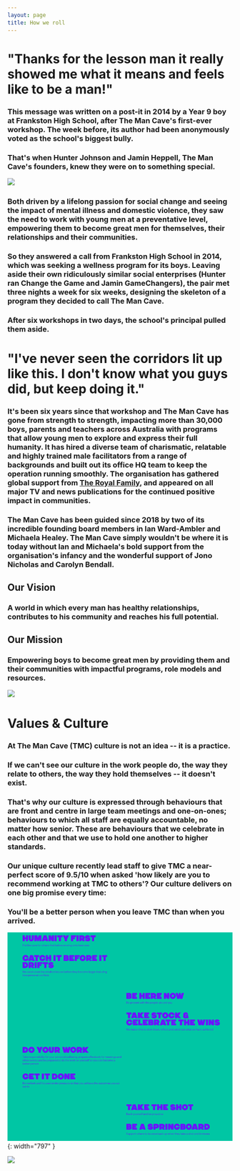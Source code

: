 ```yaml
---
layout: page
title: How we roll
---
```




"Thanks for the lesson man it really showed me what it means and feels like to be a man!"
=========================================================================================

### This message was written on a post-it in 2014 by a Year 9 boy at Frankston High School, after The Man Cave's first-ever workshop. The week before, its author had been anonymously voted as the school's biggest bully.

### That's when Hunter Johnson and Jamin Heppell, The Man Cave's founders, knew they were on to something special.

![](https://themancave.life/wp-content/uploads/2020/01/2019-10-28_The_Man_Cave_Sandringham_353.jpg)

### Both driven by a lifelong passion for social change and seeing the impact of mental illness and domestic violence, they saw the need to work with young men at a preventative level, empowering them to become great men for themselves, their relationships and their communities.

### So they answered a call from Frankston High School in 2014, which was seeking a wellness program for its boys. Leaving aside their own ridiculously similar social enterprises (Hunter ran Change the Game and Jamin GameChangers), the pair met three nights a week for six weeks, designing the skeleton of a program they decided to call The Man Cave.

### After six workshops in two days, the school's principal pulled them aside.

"I've never seen the corridors lit up like this. I don't know what you guys did, but keep doing it."
====================================================================================================

### It's been six years since that workshop and The Man Cave has gone from strength to strength, impacting more than 30,000 boys, parents and teachers across Australia with programs that allow young men to explore and express their full humanity. It has hired a diverse team of charismatic, relatable and highly trained male facilitators from a range of backgrounds and built out its office HQ team to keep the operation running smoothly. The organisation has gathered global support from [The Royal Family](https://twitter.com/RoyalFamily/status/1052851234800107520?s=20), and appeared on all major TV and news publications for the continued positive impact in communities.

### The Man Cave has been guided since 2018 by two of its incredible founding board members in Ian Ward-Ambler and Michaela Healey. The Man Cave simply wouldn't be where it is today without Ian and Michaela's bold support from the organisation's infancy and the wonderful support of Jono Nicholas and Carolyn Bendall.

**Our Vision**
--------------

### A world in which every man has healthy relationships, contributes to his community and reaches his full potential.

**Our Mission**
---------------

### Empowering boys to become great men by providing them and their communities with impactful programs, role models and resources.

![](https://themancave.life/wp-content/uploads/2020/06/frankston-postit.jpg)

Values & Culture
================

### At The Man Cave (TMC) culture is not an idea -- it is a practice.

### If we can't see our culture in the work people do, the way they relate to others, the way they hold themselves -- it doesn't exist.

### That's why our culture is expressed through behaviours that are front and centre in large team meetings and one-on-ones; behaviours to which all staff are equally accountable, no matter how senior. These are behaviours that we celebrate in each other and that we use to hold one another to higher standards.

### Our unique culture recently lead staff to give TMC a near-perfect score of 9.5/10 when asked 'how likely are you to recommend working at TMC to others'? Our culture delivers on one big promise every time:

### You'll be a better person when you leave TMC than when you arrived.

![HowWeRoll](/assets/HowWeRoll.png){: width="797" }

![](https://themancave.life/wp-content/uploads/2020/08/Home-of-The-Brave-Crop.png)